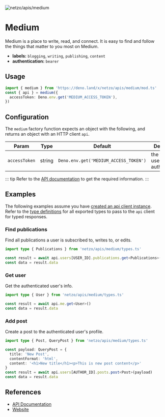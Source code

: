 <img src="https://raw.githubusercontent.com/netzo/netzo/main/assets/apis/medium.svg" alt="netzo/apis/medium" class="mb-5 w-75px">

# Medium

Medium is a place to write, read, and connect. It is easy to find and follow the things that matter to you most on Medium.

- **labels:** `blogging`, `writing`, `publishing`, `content`
- **authentication:** `bearer`

## Usage

```ts
import { medium } from 'https://deno.land/x/netzo/apis/medium/mod.ts'
const { api } = medium({
  accessToken: Deno.env.get('MEDIUM_ACCESS_TOKEN'),
})
```

## Configuration

The `medium` factory function expects an object with the following, and returns an object with an HTTP client `api`.

| Param         | Type   | Default                               | Description                         |
|---------------|--------|---------------------------------------|-------------------------------------|
| `accessToken` | string | `Deno.env.get('MEDIUM_ACCESS_TOKEN')` | the token to use for authentication |

::: tip Refer to the [API documentation](https://github.com/medium/medium-api-docs#1-overview) to get the required information.
:::

## Examples

The following examples assume you have [created an api client instance](#usage). Refer to the [type definitions](https://deno.land/x/netzo/apis/medium/types.ts) for all exported types to pass to the `api` client for typed responses.

### Find publications

Find all publications a user is subscribed to, writes to, or edits.

```ts
import type { Publications } from 'netzo/apis/medium/types.ts'

const result = await api.users[USER_ID].publications.get<Publications>()
const data = result.data
```

### Get user

Get the authenticated user's info.

```ts
import type { User } from 'netzo/apis/medium/types.ts'

const result = await api.me.get<User>()
const data = result.data
```

### Add post

Create a post to the authenticated user's profile.

```ts
import type { Post, QueryPost } from 'netzo/apis/medium/types.ts'

const payload: QueryPost = {
  title: 'New Post',
  contentFormat: 'html',
  content: '<h1>New title</h1><p>This is new post content</p>'
}
const result = await api.users[AUTHOR_ID].posts.post<Post>(payload)
const data = result.data
```

## References

- [API Documentation](https://github.com/medium/medium-api-docs#1-overview)
- [Website](https://medium.com/)
